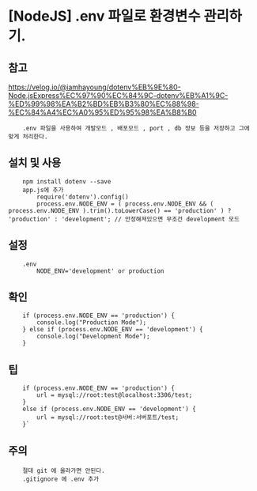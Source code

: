 # [NodeJS] .env 파일로 환경변수 관리하기.

## 참고
<https://velog.io/@iamhayoung/dotenv%EB%9E%80-Node.jsExpress%EC%97%90%EC%84%9C-dotenv%EB%A1%9C-%ED%99%98%EA%B2%BD%EB%B3%80%EC%88%98-%EC%84%A4%EC%A0%95%ED%95%98%EA%B8%B0>


```
    .env 파일을 사용하여 개발모드 , 배포모드 , port , db 정보 등을 저장하고 그에 맞게 처리한다.
```

## 설치 및 사용
```
    npm install dotenv --save
    app.js에 추가
        require('dotenv').config()
        process.env.NODE_ENV = ( process.env.NODE_ENV && ( process.env.NODE_ENV ).trim().toLowerCase() == 'production' ) ? 'production' : 'development'; // 안정해져있으면 무조건 development 모드
```

## 설정
```
    .env
        NODE_ENV='development' or production
```

## 확인
```
    if (process.env.NODE_ENV == 'production') {
        console.log("Production Mode");
    } else if (process.env.NODE_ENV == 'development') {
        console.log("Development Mode");
    }    
```

## 팁
```
    if (process.env.NODE_ENV == 'production') {
        url = mysql://root:test@localhost:3306/test;
    }
    else if (process.env.NODE_ENV == 'development') {
        url = mysql://root:test@서버:서버포트/test;
    }`
```
## 주의
```
    절대 git 에 올라가면 안된다.
    .gitignore 에 .env 추가
```
